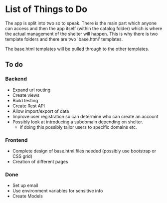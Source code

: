 # List of Things to Do

The app is split into two so to speak. There is the main part which anyone can access and then the app itself (within the catalog folder) which is where the actual management of the shelter will happen.
This is why there is two template folders and there are two 'base.html' templates.

The base.html templates will be pulled through to the other templates.

## To do

### Backend

- Expand url routing
- Create views
- Build testing
- Create Rest API
- Allow import/export of data
- Improve user registration so can determine who can create an account
- Possibly look at introducing a subdomain depending on shelter.
  - if doing this possibly tailor users to specific domains etc.

### Frontend

- Complete design of base.html files needed (possibly use bootstrap or CSS grid)
- Creation of different pages

### Done

- Set up email
- Use environment variables for sensitive info
- Create Models